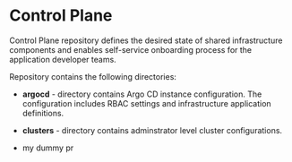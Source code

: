 # Control Plane

Control Plane repository defines the desired state of shared infrastructure components and enables self-service onboarding process for the application developer teams.

Repository contains the following directories:

* **argocd** - directory contains Argo CD instance configuration. The configuration includes RBAC settings and infrastructure application definitions.
* **clusters** - directory contains adminstrator level cluster configurations.

* my dummy pr